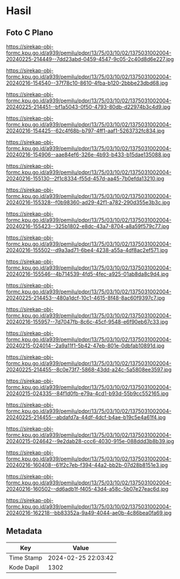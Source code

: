 # Hasil

## Foto C Plano

https://sirekap-obj-formc.kpu.go.id/a939/pemilu/pdpr/13/75/03/10/02/1375031002004-20240225-214449--7dd23abd-0459-4547-9c05-2c40d8d6e227.jpg

https://sirekap-obj-formc.kpu.go.id/a939/pemilu/pdpr/13/75/03/10/02/1375031002004-20240216-154540--37f78c10-8610-4fba-b120-2bbbe23dbd68.jpg

https://sirekap-obj-formc.kpu.go.id/a939/pemilu/pdpr/13/75/03/10/02/1375031002004-20240225-214451--bf1a5043-0f50-4793-80db-d22974b3c4d9.jpg

https://sirekap-obj-formc.kpu.go.id/a939/pemilu/pdpr/13/75/03/10/02/1375031002004-20240216-154425--62c4f68b-b797-4ff1-aaf1-5263732fc834.jpg

https://sirekap-obj-formc.kpu.go.id/a939/pemilu/pdpr/13/75/03/10/02/1375031002004-20240216-154906--aae84ef6-326e-4b93-b433-b15dae135088.jpg

https://sirekap-obj-formc.kpu.go.id/a939/pemilu/pdpr/13/75/03/10/02/1375031002004-20240216-155130--2f1c8334-f55d-457d-aa45-7b0efda13210.jpg

https://sirekap-obj-formc.kpu.go.id/a939/pemilu/pdpr/13/75/03/10/02/1375031002004-20240216-155328--f0b98360-ad29-42f1-a782-290d355e3b3c.jpg

https://sirekap-obj-formc.kpu.go.id/a939/pemilu/pdpr/13/75/03/10/02/1375031002004-20240216-155423--325b1802-e8dc-43a7-8704-a8a59f579c77.jpg

https://sirekap-obj-formc.kpu.go.id/a939/pemilu/pdpr/13/75/03/10/02/1375031002004-20240216-155502--d9a3ad71-6be4-4238-a55a-4df8ac2ef571.jpg

https://sirekap-obj-formc.kpu.go.id/a939/pemilu/pdpr/13/75/03/10/02/1375031002004-20240216-155546--4b714539-4fd5-4fec-a925-01ab8da8c9d4.jpg

https://sirekap-obj-formc.kpu.go.id/a939/pemilu/pdpr/13/75/03/10/02/1375031002004-20240225-214453--480a1dcf-10c1-4615-8f48-8ac60f9397c7.jpg

https://sirekap-obj-formc.kpu.go.id/a939/pemilu/pdpr/13/75/03/10/02/1375031002004-20240216-155957--7d7047fb-8c6c-45cf-9548-e6f90eb67c33.jpg

https://sirekap-obj-formc.kpu.go.id/a939/pemilu/pdpr/13/75/03/10/02/1375031002004-20240215-024014--2a9a11f1-5b42-47eb-801e-0dbfab10891d.jpg

https://sirekap-obj-formc.kpu.go.id/a939/pemilu/pdpr/13/75/03/10/02/1375031002004-20240225-214455--8c0e73f7-5868-43dd-a24c-5a5808ee3597.jpg

https://sirekap-obj-formc.kpu.go.id/a939/pemilu/pdpr/13/75/03/10/02/1375031002004-20240215-024335--84f1d0fb-e79a-4cd1-b93d-55b9cc552165.jpg

https://sirekap-obj-formc.kpu.go.id/a939/pemilu/pdpr/13/75/03/10/02/1375031002004-20240225-214455--abdafd7a-44df-4dcf-b4ae-b19c5e4a61f4.jpg

https://sirekap-obj-formc.kpu.go.id/a939/pemilu/pdpr/13/75/03/10/02/1375031002004-20240215-024642--9e2dab28-ccc6-4030-915e-088ddd3b8b39.jpg

https://sirekap-obj-formc.kpu.go.id/a939/pemilu/pdpr/13/75/03/10/02/1375031002004-20240216-160408--61f2c7eb-f394-44a2-bb2b-07d28b8151e3.jpg

https://sirekap-obj-formc.kpu.go.id/a939/pemilu/pdpr/13/75/03/10/02/1375031002004-20240216-160502--dd6adb1f-f405-43d4-a58c-5b07e27eac6d.jpg

https://sirekap-obj-formc.kpu.go.id/a939/pemilu/pdpr/13/75/03/10/02/1375031002004-20240216-162218--bb83352a-9a49-4044-ae0b-4c86bea0fa69.jpg


## Metadata

| Key        | Value               |
| ---------- | ------------------- |
| Time Stamp | 2024-02-25 22:03:42 |
| Kode Dapil | 1302                |



